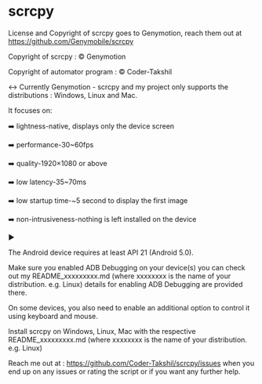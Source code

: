 # scrcpy
License and Copyright of scrcpy goes to Genymotion, reach them out at https://github.com/Genymobile/scrcpy

Copyright of scrcpy : :copyright: Genymotion

Copyright of automator program : :copyright: Coder-Takshil

:left_right_arrow: Currently Genymotion - scrcpy and my project only supports the distributions : Windows, Linux and Mac. 

It focuses on:

:arrow_right: lightness-native, displays only the device screen

:arrow_right: performance-30~60fps

:arrow_right: quality-1920×1080 or above

:arrow_right: low latency-35~70ms

:arrow_right: low startup time-~5 second to display the first image

:arrow_right: non-intrusiveness-nothing is left installed on the device

:arrow_forward:

The Android device requires at least API 21 (Android 5.0).

Make sure you enabled ADB Debugging on your device(s) you can check out my README_xxxxxxxxx.md (where xxxxxxxx is the name of your distribution. e.g. Linux) details for enabling ADB Debugging are provided there.

On some devices, you also need to enable an additional option to control it using keyboard and mouse.

Install scrcpy on Windows, Linux, Mac with the respective README_xxxxxxxxx.md (where xxxxxxxx is the name of your distribution. e.g. Linux)

Reach me out at : https://github.com/Coder-Takshil/scrcpy/issues when you end up on any issues or rating the script or if you want any further help.
